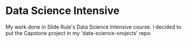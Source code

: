 # Data Science Intensive

My work done in Slide Rule's Data Science Intensive course. I decided to put the Capstone project in my 'data-science-orojects' repo.
